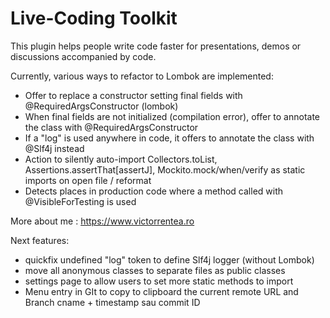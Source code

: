 # Live-Coding Toolkit
<!-- Plugin description -->
This plugin helps people write code faster for presentations, demos or discussions accompanied by code.

Currently, various ways to refactor to Lombok are implemented:
- Offer to replace a constructor setting final fields with @RequiredArgsConstructor (lombok)
- When final fields are not initialized (compilation error), offer to annotate the class with @RequiredArgsConstructor
- If a "log" is used anywhere in code, it offers to annotate the class with @Slf4j instead
- Action to silently auto-import Collectors.toList, Assertions.assertThat[assertJ], Mockito.mock/when/verify as static imports on open file / reformat
- Detects places in production code where a method called with @VisibleForTesting is used

More about me : https://www.victorrentea.ro

Next features:
- quickfix undefined "log" token to define Slf4j logger (without Lombok)
- move all anonymous classes to separate files as public classes 
- settings page to allow users to set more static methods to import
- Menu entry in GIt to copy to clipboard the current remote URL and Branch cname + timestamp sau commit ID
<!-- Plugin description end -->
